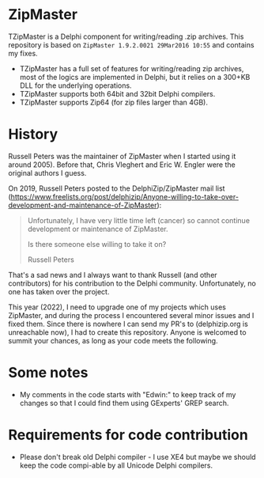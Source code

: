# ZipMaster
TZipMaster is a Delphi component for writing/reading .zip archives. This repository is based on `ZipMaster 1.9.2.0021 29Mar2016 10:55` and contains my fixes.

- TZipMaster has a full set of features for writing/reading zip archives, most of the logics are implemented in Delphi, but it relies on a 300+KB DLL for the underlying operations.
- TZipMaster supports both 64bit and 32bit Delphi compilers.
- TZipMaster supports Zip64 (for zip files larger than 4GB).

# History
Russell Peters was the maintainer of ZipMaster when I started using it around 2005). Before that, Chris Vleghert and Eric W. Engler were the original authors I guess. 

On 2019, Russell Peters posted to the DelphiZip/ZipMaster mail list (https://www.freelists.org/post/delphizip/Anyone-willing-to-take-over-development-and-maintenance-of-ZipMaster):

> Unfortunately, I have very little time left (cancer) so cannot continue 
> development or maintenance of ZipMaster.
> 
> Is there someone else willing to take it on?
> 
> Russell Peters

That's a sad news and I always want to thank Russell (and other contributors) for his contribution to the Delphi community. Unfortunately, no one has taken over the project.

This year (2022), I need to upgrade one of my projects which uses ZipMaster, and during the process I encountered several minor issues and I fixed them. Since there is nowhere I can send my PR's to (delphizip.org is unreachable now), I had to create this repository. Anyone is welcomed to summit your chances, as long as your code meets the following.

# Some notes
- My comments in the code starts with "Edwin:" to keep track of my changes so that I could find them using GExperts' GREP search.

# Requirements for code contribution
- Please don't break old Delphi compiler - I use XE4 but maybe we should keep the code compi-able by all Unicode Delphi compilers.
